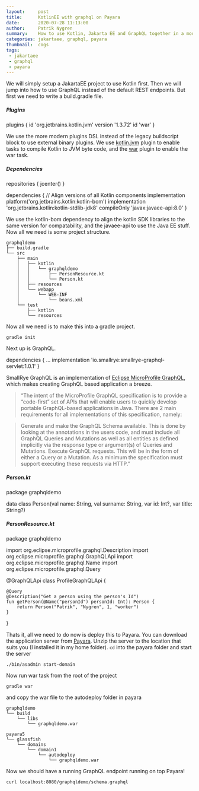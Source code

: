 ```yaml
---
layout:     post
title:      KotlinEE with graphql on Payara
date:       2020-07-28 11:13:00
author:     Patrik Nygren
summary:    How to use Kotlin, Jakarta EE and GraphQL together in a modern webstack
categories: jakartaee, graphql, payara
thumbnail:  cogs
tags:
 - jakartaee
 - graphql
 - payara
---
```


We will simply setup a JakartaEE project to use Kotlin first. Then we will jump
into how to use GraphQL instead of the default REST endpoints. But first we need
to write a build.gradle file.

##### Plugins

<div class="kotlin-code" theme="darcula" data-highlight-only>
plugins {
    id 'org.jetbrains.kotlin.jvm' version '1.3.72'
    id 'war'
}
</div>

We use the more modern plugins DSL instead of the legacy buildscript block to use external binary
plugins. We use [kotlin.jvm](https://plugins.gradle.org/plugin/org.jetbrains.kotlin.jvm) plugin to enable tasks to compile Kotlin to JVM byte
code, and the [war](https://maven.apache.org/plugins/maven-war-plugin) plugin to enable the war task.

##### Dependencies

<div class="kotlin-code" theme="darcula" data-highlight-only>
repositories {
    jcenter()
}

dependencies {
    // Align versions of all Kotlin components
    implementation platform('org.jetbrains.kotlin:kotlin-bom')
    implementation 'org.jetbrains.kotlin:kotlin-stdlib-jdk8'
    compileOnly 'javax:javaee-api:8.0'
}
</div>

We use the kotlin-bom dependency to align the kotlin SDK libraries to the same
version for compatability, and the javaee-api to use the Java EE stuff. Now all
we need is some project structure.

```
graphqldemo
├── build.gradle
└── src
    ├── main
    │   ├── kotlin
    │   │   └── graphqldemo
    │   │       ├── PersonResource.kt
    │   │       └── Person.kt
    │   ├── resources
    │   └── webapp
    │       └── WEB-INF
    │           └── beans.xml
    └── test
        ├── kotlin
        └── resources
```

Now all we need is to make this into a gradle project. 

```
gradle init
```

Next up is GraphQL.

<div class="kotlin-code" theme="darcula" data-highlight-only>
dependencies {
    ...
    implementation 'io.smallrye:smallrye-graphql-servlet:1.0.1'
}
</div>

SmallRye GraphQL is an implementation of [Eclipse MicroProfile GraphQL](https://github.com/eclipse/microprofile-graphql), which makes creating GraphQL based application a breeze.

> “The intent of the MicroProfile GraphQL specification is to provide a “code-first” set of APIs that will enable users to quickly develop portable GraphQL-based applications in Java. There are 2 main requirements for all implementations of this specification, namely:

> Generate and make the GraphQL Schema available. This is done by looking at the annotations in the users code, and must include all GraphQL Queries and Mutations as well as all entities as defined implicitly via the response type or argument(s) of Queries and Mutations.
> Execute GraphQL requests. This will be in the form of either a Query or a Mutation. As a minimum the specification must support executing these requests via HTTP.”

##### Person.kt

<div class="kotlin-code" theme="darcula" data-highlight-only>
package graphqldemo

data class Person(val name: String, val surname: String, var id: Int?, var title: String?)
</div>

##### PersonResource.kt

<div class="kotlin-code" theme="darcula" data-highlight-only>
package graphqldemo

import org.eclipse.microprofile.graphql.Description
import org.eclipse.microprofile.graphql.GraphQLApi
import org.eclipse.microprofile.graphql.Name
import org.eclipse.microprofile.graphql.Query

@GraphQLApi
class ProfileGraphQLApi {

    @Query
    @Description("Get a person using the person's Id")
    fun getPerson(@Name("personId") personId: Int): Person {
        return Person("Patrik", "Nygren", 1, "worker")
    }

}
</div>

Thats it, all we need to do now is deploy this to Payara. You can download the
application server from [Payara](https://www.payara.fish/downloads/payara-platform-community-edition). Unzip the server to the location that suits you (I installed it in my home folder). `cd` into the payara folder and start the server 

```
./bin/asadmin start-domain 
```

Now run war task from the root of the project 

```
gradle war 
```

and copy the war file to the autodeploy folder in payara

```
graphqldemo
└── build
    └── libs
        └── graphqldemo.war
```

```
payara5
└── glassfish
    └── domains
        └── domain1
            └── autodeploy
                └── graphqldemo.war
```

Now we should have a running GraphQL endpoint running on top Payara!

```
curl localhost:8080/graphqldemo/schema.graphql
```
